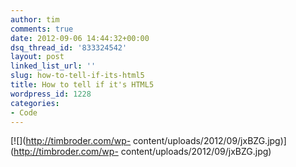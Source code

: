 ```yaml
---
author: tim
comments: true
date: 2012-09-06 14:44:32+00:00
dsq_thread_id: '833324542'
layout: post
linked_list_url: ''
slug: how-to-tell-if-its-html5
title: How to tell if it's HTML5
wordpress_id: 1228
categories:
- Code
---
```


[![](http://timbroder.com/wp-
content/uploads/2012/09/jxBZG.jpg)](http://timbroder.com/wp-
content/uploads/2012/09/jxBZG.jpg)

